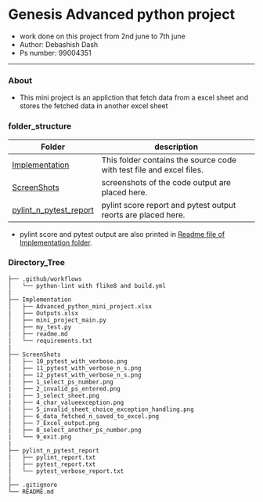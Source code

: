 # Genesis Advanced python project
* work done on this project from 2nd june to 7th june
* Author: Debashish Dash
* Ps number: 99004351
----
### About
* This mini project is an appliction that fetch data from a excel sheet and stores the fetched data in another excel sheet

### folder_structure

Folder        | description
--------------| ----------------------------------------------
[Implementation](https://github.com/99004351-Debashish/Advanced_Python_mini_project/tree/master/Implementation)        | This folder contains the source code with test file and excel files.
[ScreenShots](https://github.com/99004351-Debashish/Advanced_Python_mini_project/tree/master/Screen_shots)        | screenshots of the code output are placed here.
[pylint_n_pytest_report](https://github.com/99004351-Debashish/Advanced_Python_mini_project/tree/master/pylint_n_pytest_report)        | pylint score report and pytest output reorts are placed here.

* pylint score and pytest output are also printed in [Readme file of Implementation folder](https://github.com/99004351-Debashish/Advanced_Python_mini_project/blob/master/Implementation/readme.md).

### Directory_Tree

```
├── .github/workflows
│   └── python-lint with flike8 and build.yml
| 
├── Implementation
│   ├── Advanced_python_mini_project.xlsx
|   ├── Outputs.xlsx
│   ├── mini_project_main.py
│   ├── my_test.py
|   ├── readme.md
|   └── requirements.txt
|   
├── ScreenShots
|   ├── 10_pytest_with_verbose.png
|   ├── 11_pytest_with_verbose_n_s.png
|   ├── 12_pytest_with_verbose_n_s.png
|   ├── 1_select_ps_number.png
|   ├── 2_invalid_ps_entered.png
|   ├── 3_select_sheet.png
|   ├── 4_char_valueexception.png
|   ├── 5_invalid_sheet_choice_exception_handling.png
|   ├── 6_data_fetched_n_saved_to_excel.png
|   ├── 7_Excel_output.png
|   ├── 8_select_another_ps_number.png
|   └── 9_exit.png
|
├── pylint_n_pytest_report
|   ├── pylint_report.txt
|   ├── pytest_report.txt
|   └── pytest_verbose_report.txt
|
├── .gitignore
└── README.md

```

